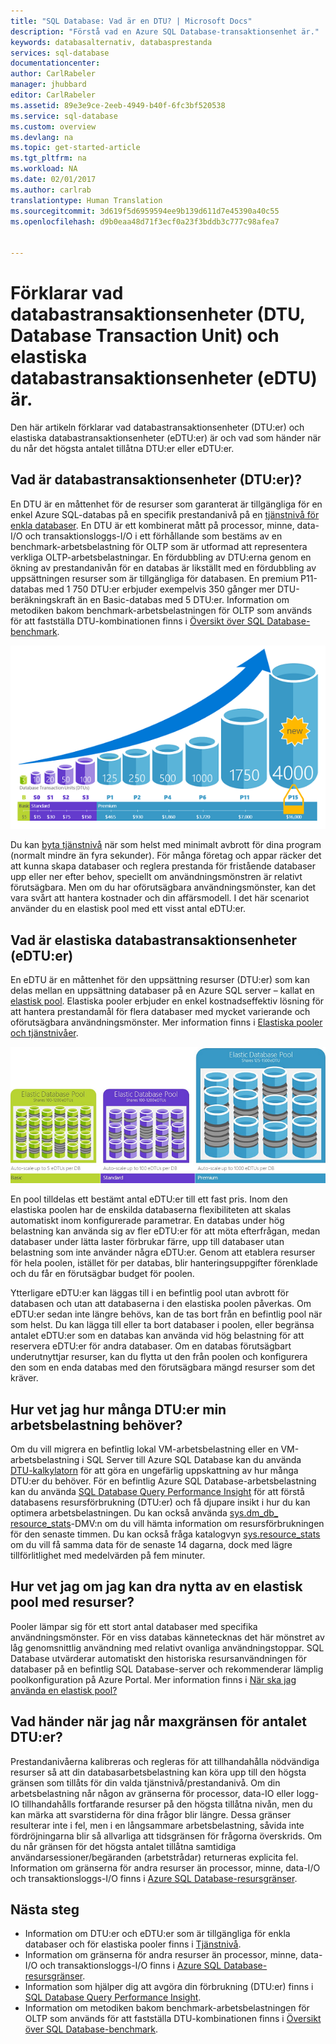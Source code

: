 ```yaml
---
title: "SQL Database: Vad är en DTU? | Microsoft Docs"
description: "Förstå vad en Azure SQL Database-transaktionsenhet är."
keywords: databasalternativ, databasprestanda
services: sql-database
documentationcenter: 
author: CarlRabeler
manager: jhubbard
editor: CarlRabeler
ms.assetid: 89e3e9ce-2eeb-4949-b40f-6fc3bf520538
ms.service: sql-database
ms.custom: overview
ms.devlang: na
ms.topic: get-started-article
ms.tgt_pltfrm: na
ms.workload: NA
ms.date: 02/01/2017
ms.author: carlrab
translationtype: Human Translation
ms.sourcegitcommit: 3d619f5d6959594ee9b139d611d7e45390a40c55
ms.openlocfilehash: d9b0eaa48d71f3ecf0a23f3bddb3c777c98afea7


---
```

# <a name="explaining-database-transaction-units-dtus-and-elastic-database-transaction-units-edtus"></a>Förklarar vad databastransaktionsenheter (DTU, Database Transaction Unit) och elastiska databastransaktionsenheter (eDTU) är.
Den här artikeln förklarar vad databastransaktionsenheter (DTU:er) och elastiska databastransaktionsenheter (eDTU:er) är och vad som händer när du når det högsta antalet tillåtna DTU:er eller eDTU:er.  

## <a name="what-are-database-transaction-units-dtus"></a>Vad är databastransaktionsenheter (DTU:er)?
En DTU är en måttenhet för de resurser som garanterat är tillgängliga för en enkel Azure SQL-databas på en specifik prestandanivå på en [tjänstnivå för enkla databaser](sql-database-service-tiers.md#single-database-service-tiers-and-performance-levels). En DTU är ett kombinerat mått på processor, minne, data-I/O och transaktionsloggs-I/O i ett förhållande som bestäms av en benchmark-arbetsbelastning för OLTP som är utformad att representera verkliga OLTP-arbetsbelastningar. En fördubbling av DTU:erna genom en ökning av prestandanivån för en databas är likställt med en fördubbling av uppsättningen resurser som är tillgängliga för databasen. En premium P11-databas med 1 750 DTU:er erbjuder exempelvis 350 gånger mer DTU-beräkningskraft än en Basic-databas med 5 DTU:er. Information om metodiken bakom benchmark-arbetsbelastningen för OLTP som används för att fastställa DTU-kombinationen finns i [Översikt över SQL Database-benchmark](sql-database-benchmark-overview.md).

![Introduktion till SQL Database: DTU:er för enkla databaser efter nivå](./media/sql-database-what-is-a-dtu/single_db_dtus.png)

Du kan [byta tjänstnivå](sql-database-scale-up.md) när som helst med minimalt avbrott för dina program (normalt mindre än fyra sekunder). För många företag och appar räcker det att kunna skapa databaser och reglera prestanda för fristående databaser upp eller ner efter behov, speciellt om användningsmönstren är relativt förutsägbara. Men om du har oförutsägbara användningsmönster, kan det vara svårt att hantera kostnader och din affärsmodell. I det här scenariot använder du en elastisk pool med ett visst antal eDTU:er.

## <a name="what-are-elastic-database-transaction-units-edtus"></a>Vad är elastiska databastransaktionsenheter (eDTU:er)
En eDTU är en måttenhet för den uppsättning resurser (DTU:er) som kan delas mellan en uppsättning databaser på en Azure SQL server – kallat en [elastisk pool](sql-database-elastic-pool.md). Elastiska pooler erbjuder en enkel kostnadseffektiv lösning för att hantera prestandamål för flera databaser med mycket varierande och oförutsägbara användningsmönster. Mer information finns i [Elastiska pooler och tjänstnivåer](sql-database-service-tiers.md#elastic-pool-service-tiers-and-performance-in-edtus).

![Introduktion till SQL Database: eDTU:er efter nivå](./media/sql-database-what-is-a-dtu/sqldb_elastic_pools.png)

En pool tilldelas ett bestämt antal eDTU:er till ett fast pris. Inom den elastiska poolen har de enskilda databaserna flexibiliteten att skalas automatiskt inom konfigurerade parametrar. En databas under hög belastning kan använda sig av fler eDTU:er för att möta efterfrågan, medan databaser under lätta laster förbrukar färre, upp till databaser utan belastning som inte använder några eDTU:er. Genom att etablera resurser för hela poolen, istället för per databas, blir hanteringsuppgifter förenklade och du får en förutsägbar budget för poolen.

Ytterligare eDTU:er kan läggas till i en befintlig pool utan avbrott för databasen och utan att databaserna i den elastiska poolen påverkas. Om eDTU:er sedan inte längre behövs, kan de tas bort från en befintlig pool när som helst. Du kan lägga till eller ta bort databaser i poolen, eller begränsa antalet eDTU:er som en databas kan använda vid hög belastning för att reservera eDTU:er för andra databaser. Om en databas förutsägbart underutnyttjar resurser, kan du flytta ut den från poolen och konfigurera den som en enda databas med den förutsägbara mängd resurser som det kräver.

## <a name="how-can-i-determine-the-number-of-dtus-needed-by-my-workload"></a>Hur vet jag hur många DTU:er min arbetsbelastning behöver?
Om du vill migrera en befintlig lokal VM-arbetsbelastning eller en VM-arbetsbelastning i SQL Server till Azure SQL Database kan du använda [DTU-kalkylatorn](http://dtucalculator.azurewebsites.net/) för att göra en ungefärlig uppskattning av hur många DTU:er du behöver. För en befintlig Azure SQL Database-arbetsbelastning kan du använda [SQL Database Query Performance Insight](sql-database-query-performance.md) för att förstå databasens resursförbrukning (DTU:er) och få djupare insikt i hur du kan optimera arbetsbelastningen. Du kan också använda [sys.dm_db_ resource_stats](https://msdn.microsoft.com/library/dn800981.aspx)-DMV:n om du vill hämta information om resursförbrukningen för den senaste timmen. Du kan också fråga katalogvyn [sys.resource_stats](http://msdn.microsoft.com/library/dn269979.aspx) om du vill få samma data för de senaste 14 dagarna, dock med lägre tillförlitlighet med medelvärden på fem minuter.

## <a name="how-do-i-know-if-i-could-benefit-from-an-elastic-pool-of-resources"></a>Hur vet jag om jag kan dra nytta av en elastisk pool med resurser?
Pooler lämpar sig för ett stort antal databaser med specifika användningsmönster. För en viss databas kännetecknas det här mönstret av låg genomsnittlig användning med relativt ovanliga användningstoppar. SQL Database utvärderar automatiskt den historiska resursanvändningen för databaser på en befintlig SQL Database-server och rekommenderar lämplig poolkonfiguration på Azure Portal. Mer information finns i [När ska jag använda en elastisk pool?](sql-database-elastic-pool-guidance.md)

## <a name="what-happens-when-i-hit-my-maximum-dtus"></a>Vad händer när jag når maxgränsen för antalet DTU:er?
Prestandanivåerna kalibreras och regleras för att tillhandahålla nödvändiga resurser så att din databasarbetsbelastning kan köra upp till den högsta gränsen som tillåts för din valda tjänstnivå/prestandanivå. Om din arbetsbelastning når någon av gränserna för processor, data-IO eller logg-IO tillhandahålls fortfarande resurser på den högsta tillåtna nivån, men du kan märka att svarstiderna för dina frågor blir längre. Dessa gränser resulterar inte i fel, men i en långsammare arbetsbelastning, såvida inte fördröjningarna blir så allvarliga att tidsgränsen för frågorna överskrids. Om du når gränsen för det högsta antalet tillåtna samtidiga användarsessioner/begäranden (arbetstrådar) returneras explicita fel. Information om gränserna för andra resurser än processor, minne, data-I/O och transaktionsloggs-I/O finns i [Azure SQL Database-resursgränser](sql-database-resource-limits.md).

## <a name="next-steps"></a>Nästa steg
* Information om DTU:er och eDTU:er som är tillgängliga för enkla databaser och för elastiska pooler finns i [Tjänstnivå](sql-database-service-tiers.md).
* Information om gränserna för andra resurser än processor, minne, data-I/O och transaktionsloggs-I/O finns i [Azure SQL Database-resursgränser](sql-database-resource-limits.md).
* Information som hjälper dig att avgöra din förbrukning (DTU:er) finns i [SQL Database Query Performance Insight](sql-database-query-performance.md).
* Information om metodiken bakom benchmark-arbetsbelastningen för OLTP som används för att fastställa DTU-kombinationen finns i [Översikt över SQL Database-benchmark](sql-database-benchmark-overview.md).



<!--HONumber=Jan17_HO1-->


